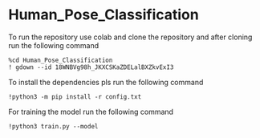# Human_Pose_Classification

To run the repository use colab and clone the repository and after cloning run the following command
```
%cd Human_Pose_Classification
! gdown --id 18WNBVg98h_JKXCSKaZDELalBXZkvExI3
```




To install the dependencies pls run the following command
```
!python3 -m pip install -r config.txt
```
For training the model run the following command
```
!python3 train.py --model
```
